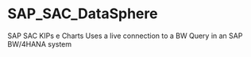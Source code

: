 # SAP_SAC_DataSphere
SAP SAC KIPs e Charts
Uses a live connection to a BW Query in an SAP BW/4HANA system
